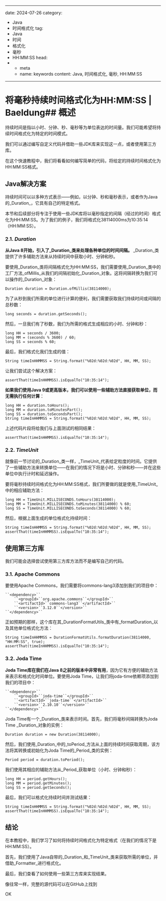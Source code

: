 ---
date: 2024-07-26
category:
  - Java
  - 时间格式化
tag:
  - Java
  - 时间
  - 格式化
  - 毫秒
  - HH:MM:SS
head:
  - - meta
    - name: keywords
      content: Java, 时间格式化, 毫秒, HH:MM:SS
------
# 将毫秒持续时间格式化为HH:MM:SS | Baeldung## 概述

持续时间是指以小时、分钟、秒、毫秒等为单位表达的时间量。我们可能希望将持续时间格式化为特定的时间模式。

我们可以通过编写自定义代码并借助一些JDK库来实现这一点，或者使用第三方库。

在这个快速教程中，我们将看看如何编写简单的代码，将给定的持续时间格式化为HH:MM:SS格式。

## Java解决方案

持续时间可以以多种方式表示——例如，以分钟、秒和毫秒表示，或者作为Java的_Duration_，它具有自己的特定格式。

本节和后续部分将专注于使用一些JDK库将以毫秒指定的间隔（经过的时间）格式化为HH:MM:SS。为了我们的例子，我们将格式化38114000ms为10:35:14（HH:MM:SS）。

### 2.1. _Duration_

**从Java 8开始，引入了_Duration_类来处理各种单位的时间间隔。** _Duration_类提供了许多辅助方法来从持续时间中获取小时、分钟和秒。

要使用_Duration_类将间隔格式化为HH:MM:SS，我们需要使用_Duration_类中的工厂方法_ofMillis_从我们的间隔初始化_Duration_对象。这将间隔转换为我们可以操作的_Duration_对象：

```
Duration duration = Duration.ofMillis(38114000);
```

为了从秒到我们所需的单位进行计算的便利，我们需要获取我们持续时间或间隔的总秒数：

```
long seconds = duration.getSeconds();
```

然后，一旦我们有了秒数，我们为所需的格式生成相应的小时、分钟和秒：

```
long HH = seconds / 3600;
long MM = (seconds % 3600) / 60;
long SS = seconds % 60;
```

最后，我们格式化我们生成的值：

```
String timeInHHMMSS = String.format("%02d:%02d:%02d", HH, MM, SS);
```

让我们尝试这个解决方案：

```
assertThat(timeInHHMMSS).isEqualTo("10:35:14");
```

**如果我们使用Java 9或更高版本，我们可以使用一些辅助方法直接获取单位，而无需执行任何计算**：

```
long HH = duration.toHours();
long MM = duration.toMinutesPart();
long SS = duration.toSecondsPart();
String timeInHHMMSS = String.format("%02d:%02d:%02d", HH, MM, SS);
```

上述代码片段将给我们与上面测试的相同结果：

```
assertThat(timeInHHMMSS).isEqualTo("10:35:14");
```

### 2.2. _TimeUnit_

就像前一节讨论的_Duration_类一样，_TimeUnit_代表给定粒度的时间。它提供了一些辅助方法来转换单位——在我们的情况下将是小时、分钟和秒——并在这些单位中执行计时和延迟操作。

要将毫秒持续时间格式化为HH:MM:SS格式，我们所要做的就是使用_TimeUnit_中的相应辅助方法：

```
long HH = TimeUnit.MILLISECONDS.toHours(38114000);
long MM = TimeUnit.MILLISECONDS.toMinutes(38114000) % 60;
long SS = TimeUnit.MILLISECONDS.toSeconds(38114000) % 60;
```

然后，根据上面生成的单位格式化持续时间：

```
String timeInHHMMSS = String.format("%02d:%02d:%02d", HH, MM, SS);
assertThat(timeInHHMMSS).isEqualTo("10:35:14");
```

## 使用第三方库

我们可能会选择尝试使用第三方库方法而不是编写自己的代码。

### 3.1. Apache Commons

要使用Apache Commons，我们需要将commons-lang3添加到我们的项目中：

```
``<dependency>``
    ``<groupId>``org.apache.commons``</groupId>``
    ``<artifactId>``commons-lang3``</artifactId>``
    ``<version>``3.12.0``</version>``
``</dependency>``
```

正如预期的那样，这个库在其_DurationFormatUtils_类中有_formatDuration_以及其他单位格式化方法：

```
String timeInHHMMSS = DurationFormatUtils.formatDuration(38114000, "HH:MM:SS", true);
assertThat(timeInHHMMSS).isEqualTo("10:35:14");
```

### 3.2. Joda Time

**Joda Time库在我们在Java 8之前的版本中非常有用**，因为它有方便的辅助方法来表示和格式化时间单位。要使用Joda Time，让我们将joda-time依赖项添加到我们的项目中：

```
``<dependency>``
    ``<groupId>``joda-time``</groupId>``
    ``<artifactId>``joda-time``</artifactId>``
    ``<version>``2.10.10``</version>``
``</dependency>``
```

Joda Time有一个_Duration_类来表示时间。首先，我们将毫秒间隔转换为Joda Time _Duration_对象的实例：

```
Duration duration = new Duration(38114000);
```

然后，我们使用_Duration_中的_toPeriod_方法从上面的持续时间获取周期，该方法将其转换或初始化为Joda Time的_Period_类的实例：

```
Period period = duration.toPeriod();
```

我们使用其相应的辅助方法从_Period_获取单位（小时、分钟和秒）：

```
long HH = period.getHours();
long MM = period.getMinutes();
long SS = period.getSeconds();
```

最后，我们可以格式化持续时间并测试结果：

```
String timeInHHMMSS = String.format("%02d:%02d:%02d", HH, MM, SS);
assertThat(timeInHHMMSS).isEqualTo("10:35:14");
```

## 结论

在本教程中，我们学习了如何将持续时间格式化为特定格式（在我们的情况下是HH:MM:SS）。

首先，我们使用了Java自带的_Duration_和_TimeUnit_类来获取所需的单位，并借助_Formatter_进行格式化。

最后，我们查看了如何使用一些第三方库来实现结果。

像往常一样，完整的源代码可以在GitHub上找到

OK